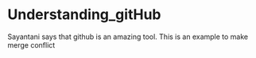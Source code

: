 # Understanding_gitHub

Sayantani says that github is an amazing tool.
This is an example to make merge conflict
